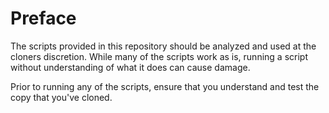 # Preface
The scripts provided in this repository should be analyzed and used at the cloners discretion. While many of the scripts work as is, running a script without understanding of what it does can cause damage.

Prior to running any of the scripts, ensure that you understand and test the copy that you've cloned.
